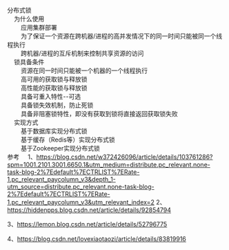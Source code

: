分布式锁  
    为什么使用  
        应用集群部署  
        为了保证一个资源在跨机器/进程的高并发情况下的同一时间只能被同一个线程执行  
        跨机器/进程的互斥机制来控制共享资源的访问  
    锁具备条件  
        资源在同一时间只能被一个机器的一个线程执行  
        高可用的获取锁与释放锁  
        高性能的获取锁与释放锁  
        具备可重入特性--可选  
        具备锁失效机制，防止死锁  
        具备非阻塞锁特性，即没有获取到锁将直接返回获取锁失败  
    实现方式  
        基于数据库实现分布式锁  
        基于缓存（Redis等）实现分布式锁  
        基于Zookeeper实现分布式锁    
参考    
1、https://blog.csdn.net/w372426096/article/details/103761286?spm=1001.2101.3001.6650.1&utm_medium=distribute.pc_relevant.none-task-blog-2%7Edefault%7ECTRLIST%7ERate-1.pc_relevant_paycolumn_v3&depth_1-utm_source=distribute.pc_relevant.none-task-blog-2%7Edefault%7ECTRLIST%7ERate-1.pc_relevant_paycolumn_v3&utm_relevant_index=2
2、https://hiddenpps.blog.csdn.net/article/details/92854794

3、https://lemon.blog.csdn.net/article/details/52796775

4、https://blog.csdn.net/lovexiaotaozi/article/details/83819916